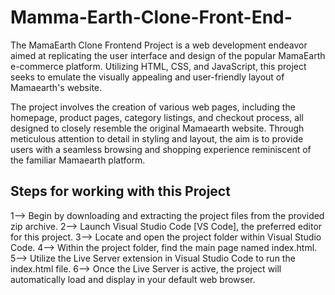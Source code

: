 # Mamma-Earth-Clone-Front-End-

 The MamaEarth Clone Frontend Project is a web development endeavor aimed at replicating the user interface and design of the popular MamaEarth e-commerce platform. Utilizing HTML, CSS, and JavaScript, this project seeks to emulate the visually appealing and user-friendly layout of Mamaearth's website.

The project involves the creation of various web pages, including the homepage, product pages, category listings, and checkout process, all designed to closely resemble the original Mamaearth website. Through meticulous attention to detail in styling and layout, the aim is to provide users with a seamless browsing and shopping experience reminiscent of the familiar Mamaearth platform.

## Steps for working with this Project
1--> Begin by downloading and extracting the project files from the provided zip archive. 
2--> Launch Visual Studio Code [VS Code], the preferred editor for this project.
3--> Locate and open the project folder within Visual Studio Code.
4--> Within the project folder, find the main page named index.html.
5--> Utilize the Live Server extension in Visual Studio Code to run the index.html file.
6--> Once the Live Server is active, the project will automatically load and display in your default web browser.


